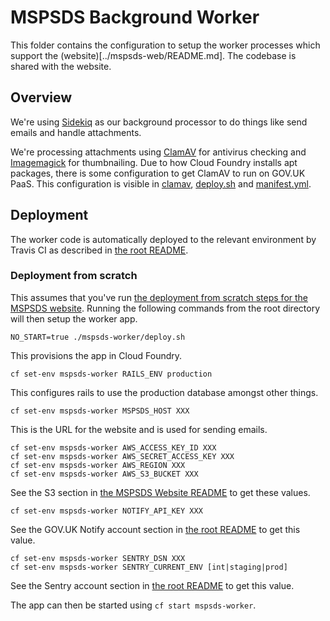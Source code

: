 # MSPSDS Background Worker

This folder contains the configuration to setup the worker processes which support the (website)[../mspsds-web/README.md].
The codebase is shared with the website.


## Overview

We're using [Sidekiq](https://github.com/mperham/sidekiq) as our background processor to do things like send emails and
handle attachments.

We're processing attachments using [ClamAV](http://www.clamav.net/) for antivirus checking and [Imagemagick](http://imagemagick.org) for thumbnailing.
Due to how Cloud Foundry installs apt packages, there is some configuration to get ClamAV to run on GOV.UK PaaS.
This configuration is visible in [clamav](./clamav/), [deploy.sh](./deploy.sh) and [manifest.yml](./manifest.yml).


## Deployment

The worker code is automatically deployed to the relevant environment by Travis CI as
described in [the root README](../README.md#deployment).


### Deployment from scratch

This assumes that you've run [the deployment from scratch steps for the MSPSDS website](../mspsds-web/README.md#deployment-from-scratch).
Running the following commands from the root directory will then setup the worker app.

    NO_START=true ./mspsds-worker/deploy.sh

This provisions the app in Cloud Foundry.

    cf set-env mspsds-worker RAILS_ENV production

This configures rails to use the production database amongst other things.

    cf set-env mspsds-worker MSPSDS_HOST XXX

This is the URL for the website and is used for sending emails.

    cf set-env mspsds-worker AWS_ACCESS_KEY_ID XXX
    cf set-env mspsds-worker AWS_SECRET_ACCESS_KEY XXX
    cf set-env mspsds-worker AWS_REGION XXX
    cf set-env mspsds-worker AWS_S3_BUCKET XXX

See the S3 section in [the MSPSDS Website README](../mspsds-web/README.md#s3) to get these values.

    cf set-env mspsds-worker NOTIFY_API_KEY XXX

See the GOV.UK Notify account section in [the root README](../README.md#gov.uk-notify) to get this value.

    cf set-env mspsds-worker SENTRY_DSN XXX
    cf set-env mspsds-worker SENTRY_CURRENT_ENV [int|staging|prod]

See the Sentry account section in [the root README](../README.md#sentry) to get this value.

The app can then be started using `cf start mspsds-worker`.

